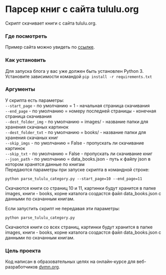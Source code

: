 # Парсер книг с сайта tululu.org

Скрипт скачивает книги с сайта tululu.org.

### Где посмотреть

Пример сайта можно увидеть по [ссылке](https://lexashvetsoff.github.io/Online-library_Parsing/pages/index1.html).

### Как установить

Для запуска блога у вас уже должен быть установлен Python 3.
Установите зависимости командой `pip install -r requirements.txt`

### Аргументы

У скрипта есть параметры:  
     `--start_page` - по умолчанию = 1 - начальная страница скачивания  
     `--end_page` - по умолчанию = номеру последней страницы - конечная страница скачивания  
     `--dest_folder_img` - по умолчанию = images/ - название папки для хранения скачаных картинок  
     `--dest_folder_txt` - по умолчанию = books/ - название папки для хранения скачаных книг  
     `--skip_imgs` - по умолчанию = False - пропускать ли скачивание картинок  
     `--skip_txt` - по умолчанию = False - пропускать ли скачивание книг  
     `--json_path` - по умолчанию = data_books.json - путь к файлу json в котором хранятся данные по книгам  
Передаются параметры при запуске скрипта в командной строке:
```
python parse_tululu_category.py --start_page=10 --end_page=11
```
Скачаются книги со страниц 10 и 11, картинки будут хранится в папке images, книги - books, корне каталога создастся файл data_books.json с данными по скачанным книгам.

Если запустить скрипт не передавая эти параметры:
```
python parse_tululu_category.py
```
Скачаются книги со всех страниц, картинки будут хранится в папке images, книги - books, корне каталога создастся файл data_books.json с данными по скачанным книгам.

### Цель проекта

Код написан в образовательных целях на онлайн-курсе для веб-разработчиков [dvmn.org](https://dvmn.org/).